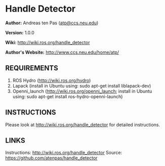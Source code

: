 # Handle Detector

**Author:** Andreas ten Pas (atp@ccs.neu.edu)

**Version:** 1.0.0

**Wiki:** http://wiki.ros.org/handle_detector

**Author's Website:** http://www.ccs.neu.edu/home/atp/


## REQUIREMENTS

1. ROS Hydro (http://wiki.ros.org/hydro)
2. Lapack (install in Ubuntu using: sudo apt-get install liblapack-dev)
3. Openni_launch (http://wiki.ros.org/openni_launch; install in Ubuntu using: sudo apt-get install ros-hydro-openni-launch)


## INSTRUCTIONS

Please look at http://wiki.ros.org/handle_detector for detailed instructions.


## LINKS

Instructions: http://wiki.ros.org/handle_detector
Source: https://github.com/atenpas/handle_detector
